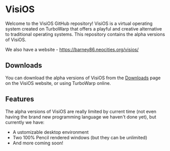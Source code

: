 # VisiOS

Welcome to the VisiOS GitHub repository! VisiOS is a virtual operating system created on TurboWarp that offers a playful and creative alternative to traditional operating systems. This repository contains the alpha versions of VisiOS.

We also have a website - https://barney86.neocities.org/visios/

## Downloads

You can download the alpha versions of VisiOS from the [Downloads](https://barney86.neocities.org/visios/downloads.html) page on the VisiOS website, or using TurboWarp online.

## Features

The alpha versions of VisiOS are really limited by current time (not even having the brand new programming language we haven't done yet), but currently we have: 
* A ustomizable desktop environment
* Two 100% Pencil rendered windows (but they can be unlimited)
* And more coming soon!

